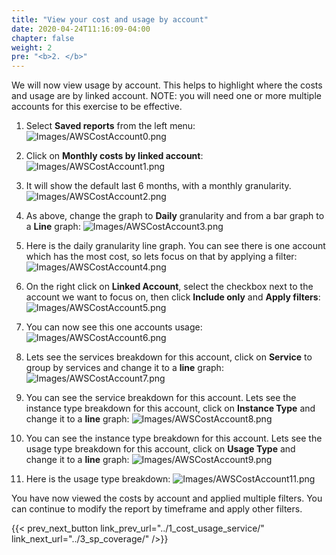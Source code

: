 ```yaml
---
title: "View your cost and usage by account"
date: 2020-04-24T11:16:09-04:00
chapter: false
weight: 2
pre: "<b>2. </b>"
---
```


We will now view usage by account. This helps to highlight where the costs and usage are by linked account. NOTE: you will need one or more multiple accounts for this exercise to be effective.

1. Select **Saved reports** from the left menu:
![Images/AWSCostAccount0.png](/Cost/100_5_Cost_Visualization/Images/AWSCostAccount0.png)

2. Click on **Monthly costs by linked account**:
![Images/AWSCostAccount1.png](/Cost/100_5_Cost_Visualization/Images/AWSCostAccount1.png)

3. It will show the default last 6 months, with a monthly granularity.
![Images/AWSCostAccount2.png](/Cost/100_5_Cost_Visualization/Images/AWSCostAccount2.png)

4. As above, change the graph to **Daily** granularity and from a bar graph to a **Line** graph:
![Images/AWSCostAccount3.png](/Cost/100_5_Cost_Visualization/Images/AWSCostAccount3.png)

5. Here is the daily granularity line graph. You can see there is one account which has the most cost, so lets focus on that by applying a filter:
![Images/AWSCostAccount4.png](/Cost/100_5_Cost_Visualization/Images/AWSCostAccount4.png)

6. On the right click on **Linked Account**, select the checkbox next to the account we want to focus on, then click **Include only** and **Apply filters**:
![Images/AWSCostAccount5.png](/Cost/100_5_Cost_Visualization/Images/AWSCostAccount5.png)

7. You can now see this one accounts usage:
![Images/AWSCostAccount6.png](/Cost/100_5_Cost_Visualization/Images/AWSCostAccount6.png)

8. Lets see the services breakdown for this account, click on **Service** to group by services and change it to a **line** graph:
 ![Images/AWSCostAccount7.png](/Cost/100_5_Cost_Visualization/Images/AWSCostAccount7.png)

9. You can see the service breakdown for this account. Lets see the instance type breakdown for this account, click on **Instance Type** and change it to a **line** graph:
![Images/AWSCostAccount8.png](/Cost/100_5_Cost_Visualization/Images/AWSCostAccount8.png)

10. You can see the instance type breakdown for this account. Lets see the usage type breakdown for this account, click on **Usage Type** and change it to a **line** graph:
![Images/AWSCostAccount9.png](/Cost/100_5_Cost_Visualization/Images/AWSCostAccount9.png)

11. Here is the usage type breakdown:
![Images/AWSCostAccount11.png](/Cost/100_5_Cost_Visualization/Images/AWSCostAccount11.png)


You have now viewed the costs by account and applied multiple filters. You can continue to modify the report by timeframe and apply other filters.

{{< prev_next_button link_prev_url="../1_cost_usage_service/" link_next_url="../3_sp_coverage/" />}}
